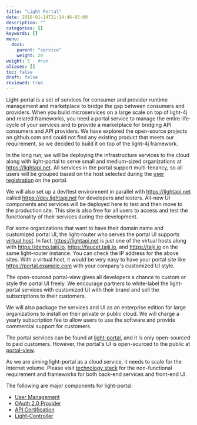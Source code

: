 ```yaml
---
title: "Light Portal"
date: 2018-01-14T21:14:46-05:00
description: ""
categories: []
keywords: []
menu:
  docs:
    parent: "service"
    weight: 20
weight: 5	#rem
aliases: []
toc: false
draft: false
reviewed: true
---
```


Light-portal is a set of services for consumer and provider runtime management and marketplace to bridge the gap between consumers and providers. When you build microservices on a large scale on top of light-4j and related frameworks, you need a portal service to manage the entire life-cycle of your services and to provide a marketplace for bridging API consumers and API providers. We have explored the open-source projects on github.com and could not find any existing product that meets our requirement, so we decided to build it on top of the light-4j framework.

In the long run, we will be deploying the infrastructure services to the cloud along with light-portal to serve small and medium-sized organizations at https://lightapi.net. All services in the portal support multi-tenancy, so all users will be grouped based on the host selected during the [user registration][] on the portal.

We will also set up a dev/test environment in parallel with https://lightapi.net called https://dev.lightapi.net for developers and testers. All-new UI components and services will be deployed here to test and then move to the production site. This site is also free for all users to access and test the functionality of their services during the development. 

For some organizations that want to have their domain name and customized portal UI, the light-router who serves the portal UI supports [virtual host][]. In fact, https://lightapi.net is just one of the virtual hosts along with https://demo.taiji.io, https://faucet.taiji.io, and https://taiji.io on the same light-router instance. You can check the IP address for the above sites. With a virtual host, it would be very easy to have your portal site like https://portal.example.com with your company's customized UI style. 

The open-sourced portal-view gives all developers a chance to custom or style the portal UI freely. We encourage partners to white-label the light-portal services with customized UI with their brand and sell the subscriptions to their customers. 

We will also package the services and UI as an enterprise edition for large organizations to install on their private or public cloud. We will charge a yearly subscription fee to allow users to use the software and provide commercial support for customers. 

The portal services can be found at [light-portal](https://github.com/networknt/light-portal), and it is only open-sourced to paid customers. However, the portal's UI is open-sourced to the public at [portal-view](https://github.com/networknt/portal-view). 

As we are aiming light-portal as a cloud service, it needs to scale for the Internet volume. Please visit [technology stack][] for the non-functional requirement and frameworks for both back-end services and front-end UI. 

The following are major components for light-portal:

* [User Management](/service/portal/user-management/)
* [OAuth 2.0 Provider](/service/portal/oauth2-admin/)
* [API Certification](/service/portal/api-certification/)
* [Light-Controller](/service/portal/light-controller/)


[technology stack]: /service/portal/technology-stack/
[virtual host]: /tutorial/router/light-portal/
[user registration]: /service/portal/user-management/
